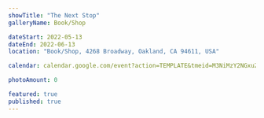 ```yaml
---
showTitle: "The Next Stop"
galleryName: Book/Shop

dateStart: 2022-05-13
dateEnd: 2022-06-13
location: "Book/Shop, 4268 Broadway, Oakland, CA 94611, USA"

calendar: calendar.google.com/event?action=TEMPLATE&tmeid=M3NiMzY2NGxuZjlwcWR1a2dxbzFpZDh0M2YgbnRybXAwMm1kc2FtOG80bWZndXQ4YXNsaWNAZw&tmsrc=ntrmp02mdsam8o4mfgut8aslic%40group.calendar.google.com

photoAmount: 0

featured: true
published: true
---
```

